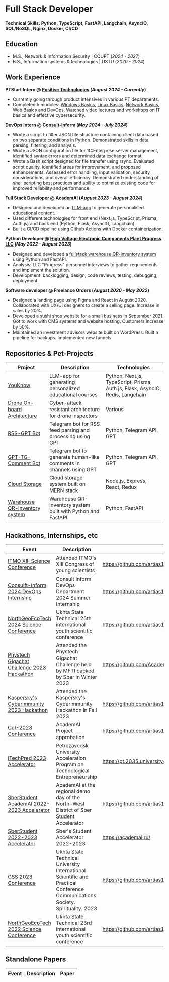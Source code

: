 # Full Stack Developer

#### Technical Skills: Python, TypeScript, FastAPI, Langchain, AsyncIO, SQL/NoSQL, Nginx, Docker, CI/CD

## Education

- M.S., Network & Information Security | CQUPT (_2024 - 2027_)
- B.S., Information systems & technologies | USTU (_2020 - 2024_)

## Work Experience

**PTStart Intern @ [Positive Technologies](https://pt-start.ptsecurity.com/) (_August 2024 - Currently_)**

- Currently going through product intensives in various PT departments.
- Completed 5 modules: [Windows Basics](https://buildin.ai/share/ebf7ddd1-eb39-4646-8160-2d3a99cc0ada?code=UA1GET), [Linux Basics](https://buildin.ai/share/0647c1be-7dad-48e1-b69b-d1ba392128ab?code=UA1GET), [Network Basics](https://buildin.ai/share/121717d1-5482-4cf5-98c4-dd5029e1a7d0?code=UA1GET), [Web Basics](https://buildin.ai/share/ece76662-4454-4919-8325-28ff8447b2a1?code=UA1GET) and [DevOps](https://buildin.ai/share/076a6711-a10e-4d6c-b0ce-27e24b16589e?code=UA1GET). Watched video lectures and workshops on IT basics and effective cybersecurity.

**DevOps Intern @ [Consult-Inform](https://consult-inform.com/) (_May 2024 - July 2024_)**

- Wrote a script to filter JSON file structure containing client data based on two separate conditions in Python. Demonstrated skills in data parsing, filtering, and analysis.
- Wrote a JSON configuration file for 1C:Enterprise server management, identified syntax errors and determined data exchange format.
- Wrote a Bash script designed for file transfer using rsync. Evaluated script quality, identified areas for improvement, and proposed enhancements. Assessed error handling, input validation, security considerations, and overall efficiency. Demonstrated understanding of shell scripting best practices and ability to optimize existing code for improved reliability and performance.

**Full Stack Developer @ [AcademAI](https://academai.ru) (_August 2023 - August 2024_)**

- Designed and developed an [LLM-app](https://youknow.academai.ru) to generate personalised educational content.
- Used different technologies for front end (Next.js, TypeScript, Prisma, Auth.js) and back end (Python, Flask, AsyncIO, Langchain).
- Built a CI/CD pipeline using Github Actions with Docker containerization.

**Python Developer @ [High Voltage Electronic Components Plant Progress LLC](https://zvekprogress.ru/) (_May 2022 - August 2023_)**

- Designed and developed a [fullstack warehouse QR-inventory system](https://github.com/AcademAI/qr_inventarization) using Python and FastAPI.
- Analysis: LLC "Progress" personnel interviews to gather requirements and implement the solution.
- Development: backlogging, design, code reviews, testing, debugging, deployment.

**Software developer @ Freelance Orders (_August 2020 - May 2022_)**

- Designed a landing page using Figma and React in August 2020. Collaborated with UX/UI designers to create a selling page. Increase in sales by 20%.
- Developed a sushi shop website for a small business in September 2021. Got to work with CMS systems and website hosting. Customers increase by 50%.
- Maintained an investment advisors website built on WordPress. Built a pipeline for backups. Implemented new funnels.

## Repositories & Pet-Projects

| Project                                                                         | Description                                                        | Technologies                                                                   |
| ------------------------------------------------------------------------------- | ------------------------------------------------------------------ | ------------------------------------------------------------------------------ |
| [YouKnow](https://github.com/AcademAI/youknow)                                  | LLM-app for generating personalized educational courses            | Python, Next.js, TypeScript, Prisma, Auth.js, Flask, AsyncIO, Redis, Langchain |
| [Drone On-board Architecture](https://github.com/artias13/cyberimmune2023_mi6)  | Cyber-attack resistant architecture for drone inspectors           | Various                                                                        |
| [RSS-GPT Bot](https://github.com/AcademAI/rss_gpt_telegram)                     | Telegram bot for RSS feed parsing and processing using GPT         | Python, Telegram API, GPT                                                      |
| [GPT-TG-Comment Bot](https://github.com/AcademAI/GPTCommenter4Telegram)         | Telegram bot to generate human-like comments in channels using GPT | Python, Telegram API, GPT                                                      |
| [Cloud Storage](https://github.com/artias13/Cloud)                              | Cloud storage system built on MERN stack                           | Node.js, Express, React, Redux                                                 |
| [Warehouse QR-inventory system](https://github.com/AcademAI/qr_inventarization) | Warehouse QR-inventory system built with Python and FastAPI        | Python, FastAPI                                                                |

## Hackathons, Internships, etc

| Event                                                                                                                                | Description                                                                                                                    | Result (paper, ppt, link)                                                                   |
| ------------------------------------------------------------------------------------------------------------------------------------ | ------------------------------------------------------------------------------------------------------------------------------ | ------------------------------------------------------------------------------------------- |
| [ITMO XIII Science Conference](https://github.com/artias13/Events/blob/main/2024/itmo_kmu_2024_spring.png)                           | Attended ITMO's XIII Congress of young scientists                                                                              | https://github.com/artias13/Events/blob/main/2024/itmo_kmu_2024_spring.png                  |
| [Consulft-Inform 2024 DevOps Internship](https://github.com/artias13/Events/blob/main/2024/internship_consultinform_2024_summer.png) | Consult Inform DevOps Department 2024 Summer Internship                                                                        | https://github.com/artias13/Events/blob/main/2024/internship_consultinform_2024_summer.png  |
| [NorthGeoEcoTech 2024 Science Conference](https://github.com/artias13/Events/blob/main/2024/SGET_2024.png)                           | Ukhta State Technical 25th international youth scientific conference                                                           | https://github.com/artias13/Events/blob/main/2024/SGET_2024.png                             |
| [Phystech Gigachat Challenge 2023 Hackathon](https://github.com/artias13/Events/blob/main/2023/mfti_ai_hackathon_2023_winter.png)    | Attended the Phystech Gigachat Challenge held by MFTI backed by Sber in Winter 2023                                            | https://github.com/AcademAI/youknow_mfti                                                    |
| [Kaspersky's Cyberimmunity 2023 Hackathon](https://github.com/artias13/Events/blob/main/2023/kaspersky_hackathon_2023_winter.png)    | Attended the Kaspersky's Cyberimmunity Hackathon in Fall 2023                                                                  | https://github.com/artias13/cyberimmune2023_mi6                                             |
| [CoI-2023 Conference](https://github.com/artias13/Events/blob/main/2023/cloud_of_ideas_2023_winter.png)                              | AcademAI Project approbation                                                                                                   | https://github.com/artias13/Events/blob/main/2023/cloud_of_ideas_2023_winter.png            |
| [iTechPred 2023 Accelerator](https://github.com/artias13/Events/blob/main/2023/itechpred_2023_summer-winter.png)                     | Petrozavodsk University Acceleration Program on Technological Entrepreneurship                                                 | https://pt.2035.university/project/youknow                                                  |
| [SberStudent AcademAI 2022-2023 Accelerator](https://github.com/artias13/Events/blob/main/2023/sberstudent_academai_2023_fall.png)   | AcademAI at the regional demo day of the North-West District of Sber Student Accelerator                                       | https://github.com/artias13/Events/blob/main/2023/presentations/AcademAI_SberStudent_DD.pdf |
| [SberStudent 2022-2023 Accelerator](https://github.com/artias13/Events/blob/main/2023/sberstudent_2023_fall.png)                     | Sber's Student Accelerator 2022-2023                                                                                           | https://academai.ru/                                                                        |
| [CSS 2023 Conference](https://github.com/artias13/Events/blob/main/2023/CDO_2023.png)                                                | Ukhta State Technical University International Scientific and Practical Conference Communications. Society. Spirituality. 2023 | https://github.com/artias13/Events/blob/main/2023/CDO_2023.png                              |
| [NorthGeoEcoTech 2022 Science Conference](https://github.com/artias13/Events/blob/main/2022/SGET_2022.png)                           | Ukhta State Technical 23rd international youth scientific conference                                                           | https://github.com/artias13/Events/blob/main/2022/SGET_2022.png                             |

## Standalone Papers

| Event | Description | Paper |
| ----- | ----------- | ----- |
